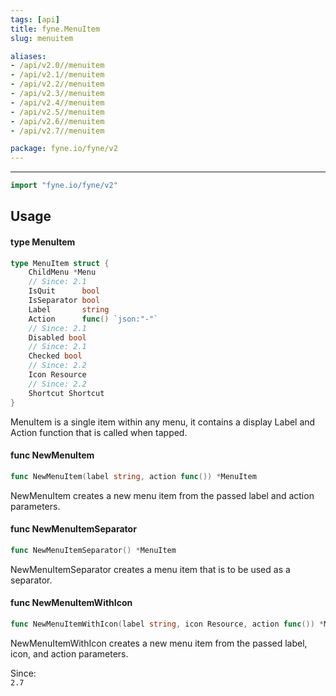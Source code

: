 ```yaml
---
tags: [api]
title: fyne.MenuItem
slug: menuitem

aliases:
- /api/v2.0//menuitem
- /api/v2.1//menuitem
- /api/v2.2//menuitem
- /api/v2.3//menuitem
- /api/v2.4//menuitem
- /api/v2.5//menuitem
- /api/v2.6//menuitem
- /api/v2.7//menuitem

package: fyne.io/fyne/v2
---
```



---
```go
import "fyne.io/fyne/v2"
```

## Usage

#### type MenuItem

```go
type MenuItem struct {
	ChildMenu *Menu
	// Since: 2.1
	IsQuit      bool
	IsSeparator bool
	Label       string
	Action      func() `json:"-"`
	// Since: 2.1
	Disabled bool
	// Since: 2.1
	Checked bool
	// Since: 2.2
	Icon Resource
	// Since: 2.2
	Shortcut Shortcut
}
```

MenuItem is a single item within any menu, it contains a display Label and Action function that is called when tapped.

#### func  NewMenuItem

```go
func NewMenuItem(label string, action func()) *MenuItem
```
NewMenuItem creates a new menu item from the passed label and action parameters.

#### func  NewMenuItemSeparator

```go
func NewMenuItemSeparator() *MenuItem
```
NewMenuItemSeparator creates a menu item that is to be used as a separator.

#### func  NewMenuItemWithIcon

```go
func NewMenuItemWithIcon(label string, icon Resource, action func()) *MenuItem
```
NewMenuItemWithIcon creates a new menu item from the passed label, icon, and action parameters.


<div class="since">Since: <code>
2.7</code></div>
